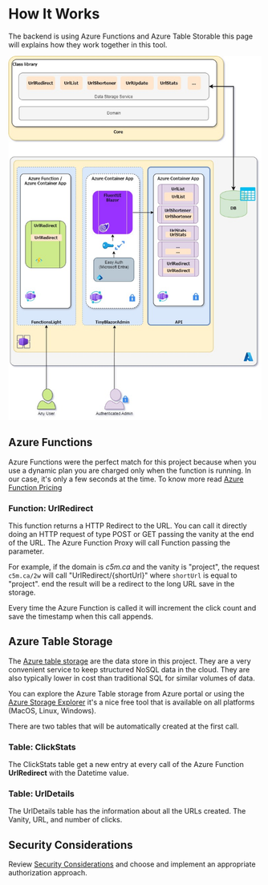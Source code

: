 How It Works
============

The backend is using Azure Functions and Azure Table Storable this page will explains how they work together in this tool.

![Global Diagram](../images/global_diagram_idea_v3b.jpg)

## Azure Functions

Azure Functions were the perfect match for this project because when you use a dynamic plan you are charged only when the function is running. In our case, it's only a few seconds at the time. To know more read [Azure Function Pricing](https://azure.microsoft.com/en-us/pricing/details/functions/)

### Function: UrlRedirect

This function returns a HTTP Redirect to the URL. You can call it directly doing an HTTP request of type POST or GET passing the vanity at the end of the URL. The Azure Function Proxy will call Function passing the parameter.

For example, if the domain is *c5m.ca* and the vanity is "project", the request `c5m.ca/2w` will call "UrlRedirect/{shortUrl}" where `shortUrl` is equal to "project". end the result will be a redirect to the long URL save in the storage.

Every time the Azure Function is called it will increment the click count and save the timestamp when this call appends.

## Azure Table Storage

The [Azure table storage](https://docs.microsoft.com/en-us/azure/storage/tables/) are the data store in this project. They are a very convenient service to keep structured NoSQL data in the cloud. They are also typically lower in cost than traditional SQL for similar volumes of data.

You can explore the Azure Table storage from Azure portal or using the [Azure Storage Explorer](https://docs.microsoft.com/en-us/azure/vs-azure-tools-storage-manage-with-storage-explorer?tabs=windows#overview) it's a nice free tool that is available on all platforms (MacOS, Linux, Windows).

There are two tables that will be automatically created at the first call.

### Table: ClickStats

The ClickStats table get a new entry at every call of the Azure Function **UrlRedirect** with the Datetime value.


### Table: UrlDetails

The UrlDetails table has the information about all the URLs created. The Vanity, URL, and number of clicks.

## Security Considerations

Review [Security Considerations](./security-considerations.md) and choose and implement an appropriate authorization approach.